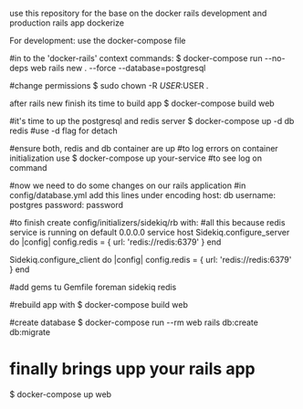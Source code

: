 use this repository for the base on the docker rails development and production rails app dockerize

For development:
use the docker-compose file

#in to the 'docker-rails' context
commands:
$ docker-compose run --no-deps web rails new . --force --database=postgresql

#change permissions
$ sudo chown -R $USER:$USER .

after rails new finish its time to build app
$ docker-compose build web

#it's time to up the postgresql and redis server
$ docker-compose up -d db redis #use -d flag for detach

#ensure both, redis and db container are up
#to log errors on container initialization use $ docker-compose up your-service #to see log on command

#now we need to do some changes on our rails application
#in config/database.yml
add this lines under encoding
host: db
username: postgres
password: password

#to finish create config/initializers/sidekiq/rb with: #all this because redis service is running on default 0.0.0.0 service host
Sidekiq.configure_server do |config|
  config.redis = { url: 'redis://redis:6379' }
end

Sidekiq.configure_client do |config|
  config.redis = { url: 'redis://redis:6379' }
end

#add gems tu Gemfile
foreman
sidekiq
redis

#rebuild app with $ docker-compose build web

#create database 
$ docker-compose run --rm web rails db:create db:migrate

# finally brings upp your rails app
$ docker-compose up web
